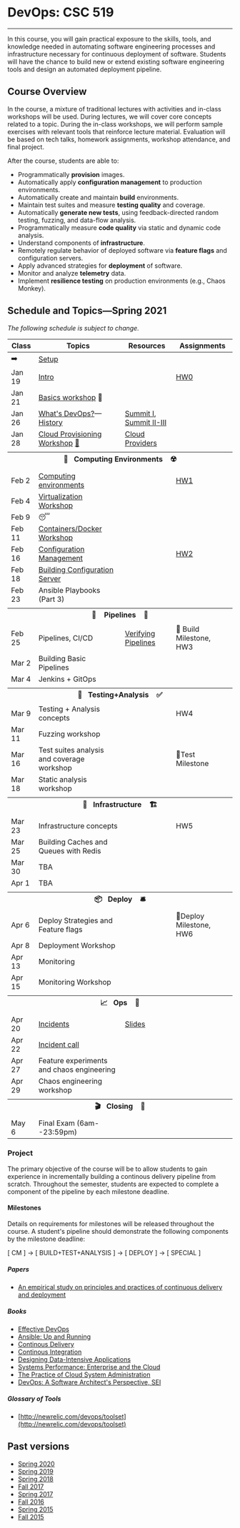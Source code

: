 # DevOps: CSC 519
-------------------------

In this course, you will gain practical exposure to the skills, tools, and knowledge needed in automating software engineering processes and infrastructure necessary for continuous deployment of software. Students will have the chance to build new or extend existing software engineering tools and design an automated deployment pipeline.

## Course Overview

In the course, a mixture of traditional lectures with activities and in-class workshops will be used.  During lectures, we will cover core concepts related to a topic. During the in-class workshops, we will perform sample exercises with relevant tools that reinforce lecture material.  Evaluation will be based on tech talks, homework assignments, workshop attendance, and final project.

After the course, students are able to:

* Programmatically **provision** images.
* Automatically apply **configuration management** to production environments.
* Automatically create and maintain **build** environments.
* Maintain test suites and measure **testing quality** and coverage.
* Automatically **generate new tests**, using feedback-directed random testing, fuzzing, and data-flow analysis.
* Programmatically measure **code quality** via static and dynamic code analysis.
* Understand components of **infrastructure**.
* Remotely regulate behavior of deployed software via **feature flags** and configuration servers.
* Apply advanced strategies for **deployment** of software.
* Monitor and analyze **telemetry** data.
* Implement **resilience testing** on production environments (e.g., Chaos Monkey).

## Schedule and Topics—Spring 2021

*The following schedule is subject to change.*

<!-- 
Jan 19 (HW0)
Jan 21 
Jan 26 
Jan 28

Feb 2 Computing Environments [M1] (HW1) 
Feb 4
Feb 11  
Feb 16
Feb 18

Feb 23 Pipelines (M2) HW2
Feb 25
Mar 2
Mar 4

Mar 9  Test  HW3
Mar 11
Mar 16
Mar 18

Mar 23 Infrastructure (M3) HW4 
Mar 25
Mar 30
Apr 1

Apr 6  Deploy HW5
Apr 8
Apr 13
Apr 15

Apr 20  Ops/Chaos
Apr 22
Apr 27
Apr 29

May 6 (Thursday) Exam -->

| Class    | Topics                           |  Resources | Assignments       |
|----------|----------------------------------|------------| ----------------  |
|  ➡️      | [Setup](Boot.md) 
| Jan 19  | [Intro](https://drive.google.com/file/d/1ieVJug_pqDZjZyATphZ6s16c2oNVhxGc/view?usp=sharing) | | [HW0](HW/HW0-Z.md) 
| Jan 21  | [Basics workshop](https://github.com/chrisparnin/EngineeringBasics) 🥾 
| Jan 26  | [What's DevOps?](https://drive.google.com/file/d/195ZTHWSdExT4crsfm7K47N6Fk5BqP8Bn/view?usp=sharing)—[History](https://drive.google.com/file/d/1vUti511jC2R9zXTlSgpw6Ssx7JrP8IrO/view?usp=sharing) | [Summit I](https://github.com/CSC-DevOps/Course/blob/master/Readings/AdagesI.pdf), [Summit II-III](https://github.com/CSC-DevOps/Course/blob/master/Readings/CACM_DevOps.pdf)  |
| Jan 28  | [Cloud Provisioning Workshop](https://github.com/CSC-DevOps/Provision) [📓](https://docable.cloud/chrisparnin/notebooks/provision/do.md) | [Cloud Providers](HW/Cloud-Providers.md) 
| <tr><th colspan=4> 🧱&nbsp;&nbsp;&nbsp;Computing Environments&nbsp;&nbsp;&nbsp; ☢️</th></tr> |
| Feb 2  | [Computing environments](https://drive.google.com/file/d/1JHVo22qVY1H6pm71aDhByaLCh5eYSnhR/view?usp=sharing) | | [HW1](HW/HW1-V.md)
| Feb 4  | [Virtualization Workshop](https://github.com/CSC-DevOps/VM)
| Feb 9   | 😴
| Feb 11  | [Containers/Docker Workshop](https://github.com/CSC-DevOps/Containers)
| Feb 16  | [Configuration Management](https://drive.google.com/file/d/1UXvPSku5R2_Ls_Hl75ukHJ53OtWOjpBF/view?usp=sharing) | | [HW2](HW/HW2-cm.md)
| Feb 18  | [Building Configuration Server](https://github.com/CSC-DevOps/CM)
| Feb 23  | Ansible Playbooks (Part 3)
| <tr><th colspan=4> 🚰 &nbsp;&nbsp;&nbsp;Pipelines&nbsp;&nbsp;&nbsp; 🚀</th></tr> |
| Feb 25  | Pipelines, CI/CD | [Verifying Pipelines](Readings/DesirableProperties.pdf) | 💎 Build Milestone, HW3
| Mar 2   | Building Basic Pipelines
| Mar 4   | Jenkins + GitOps
| <tr><th colspan=4> 🧪&nbsp;&nbsp;&nbsp;Testing+Analysis&nbsp;&nbsp;&nbsp; ✅</th></tr> |
| Mar 9   | Testing + Analysis concepts | | HW4
| Mar 11   | Fuzzing workshop
| Mar 16   | Test suites analysis and coverage workshop | | 💎Test Milestone
| Mar 18   | Static analysis workshop
| <tr><th colspan=4> 🚧&nbsp;&nbsp;&nbsp;Infrastructure&nbsp;&nbsp;&nbsp; 🏗️</th></tr> |
| Mar 23   | Infrastructure concepts | | HW5
| Mar 25  | Building Caches and Queues with Redis
| Mar 30  | TBA
| Apr 1   | TBA
| <tr><th colspan=4> 📦&nbsp;&nbsp;&nbsp;Deploy&nbsp;&nbsp;&nbsp; 🛎️</th></tr> |
| Apr 6   | Deploy Strategies and Feature flags | |  💎Deploy Milestone, HW6
| Apr 8    | Deployment Workshop
| Apr 13    | Monitoring
| Apr 15    | Monitoring Workshop
| <tr><th colspan=4> 📈&nbsp;&nbsp;&nbsp;Ops&nbsp;&nbsp;&nbsp; 🧯</th></tr> |
| Apr 20   | [Incidents](https://learning.acm.org/techtalks/reliability) | [Slides](https://learning.acm.org/binaries/content/assets/leaning-center/webinar-slides/2020/oops_techtalk_lorinhochstein_slides.pdf) |
| Apr 22   | [Incident call](https://www.pagerduty.com/blog/incident-response-reenactment/)
| Apr 27   | Feature experiments and chaos engineering
| Apr 29   | Chaos engineering workshop
| <tr><th colspan=4> 🎬&nbsp;&nbsp;&nbsp;Closing&nbsp;&nbsp;&nbsp; 💯</th></tr> |
| May 6    | Final Exam (6am--23:59pm) |          |                   |

### Project

The primary objective of the course will be to allow students to gain experience in incrementally building a continous delivery pipeline from scratch.  Throughout the semester, students are expected to complete a component of the pipeline by each milestone deadline.

#### Milestones

Details on requirements for milestones will be released throughout the course.  A student's pipeline should demonstrate the following components by the milestone deadline:

[ CM ] -> [ BUILD+TEST+ANALYSIS ] -> [ DEPLOY ] -> [ SPECIAL ]

##### Papers

* [An empirical study on principles and practices of continuous delivery and deployment](https://peerj.com/preprints/1889.pdf)

##### Books

* [Effective DevOps](https://www.amazon.com/Effective-DevOps-Building-Collaboration-Affinity/dp/1491926309)
* [Ansible: Up and Running](http://www.ansiblebook.com/)
* [Continous Delivery](http://continuousdelivery.com/)
* [Continous Integration](http://www.amazon.com/Continuous-Integration-Improving-Software-Reducing/dp/0321336380)
* [Designing Data-Intensive Applications](http://dataintensive.net/)
* [Systems Performance: Enterprise and the Cloud](http://www.brendangregg.com/sysperfbook.html)
* [The Practice of Cloud System Administration](http://the-cloud-book.com/)
* [DevOps: A Software Architect's Perspective, SEI](http://www.amazon.com/DevOps-Software-Architects-Perspective-Engineering/dp/0134049845)

##### Glossary of Tools

* [http://newrelic.com/devops/toolset](http://newrelic.com/devops/toolset)

## Past versions

* [Spring 2020](https://github.com/CSC-DevOps/Course/tree/Spring2020)
* [Spring 2019](https://github.com/CSC-DevOps/Course/tree/Spring2019)
* [Spring 2018](https://github.com/CSC-DevOps/Course/tree/Spring2018)
* [Fall 2017](https://github.com/CSC-DevOps/Course/tree/Fall2017)
* [Spring 2017](https://github.com/CSC-DevOps/Course/tree/Spring2017)
* [Fall 2016](https://github.com/CSC-DevOps/Course/tree/Fall2016)
* [Spring 2015 ](https://github.com/CSC-DevOps/Course/tree/Spring2015)
* [Fall 2015 ](https://github.com/CSC-DevOps/Course/tree/Fall2015)
